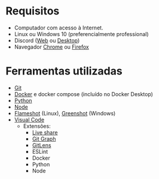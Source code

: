 # Requisitos

* Computador com acesso à Internet.
* Linux ou Windows 10 (preferencialmente professional)
* Discord ([Web](https://discord.com/app) ou [Desktop](https://discord.com/download))
* Navegador [Chrome](https://www.google.com/chrome/) ou [Firefox](https://www.mozilla.org/en-US/firefox/new/)

# Ferramentas utilizadas 

* [Git](https://git-scm.com/downloads)
* [Docker](https://www.docker.com/products/docker-desktop/) e docker compose (incluído no Docker Desktop)
* [Python](https://www.python.org/downloads/)
* [Node](https://nodejs.org/en/download/)
* [Flameshot](https://flameshot.org/) (Linux), [Greenshot](https://getgreenshot.org/) (Windows)
* [Visual Code](https://code.visualstudio.com/download)
  * Extensões:
    * [Live share](https://code.visualstudio.com/learn/collaboration/live-share)
    * [Git Graph](https://www.youtube.com/watch?v=qB7et7fHzMg)
    * [GitLens](https://www.youtube.com/watch?v=UQPb73Zz9qk)
    * ESLint
    * Docker
    * Python
    * Node
